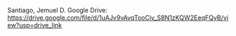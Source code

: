 Santiago, Jemuel D.
Google Drive:
https://drive.google.com/file/d/1uAJv9vAvqTooCiv_S8N1zKQW2EeqFQyB/view?usp=drive_link
